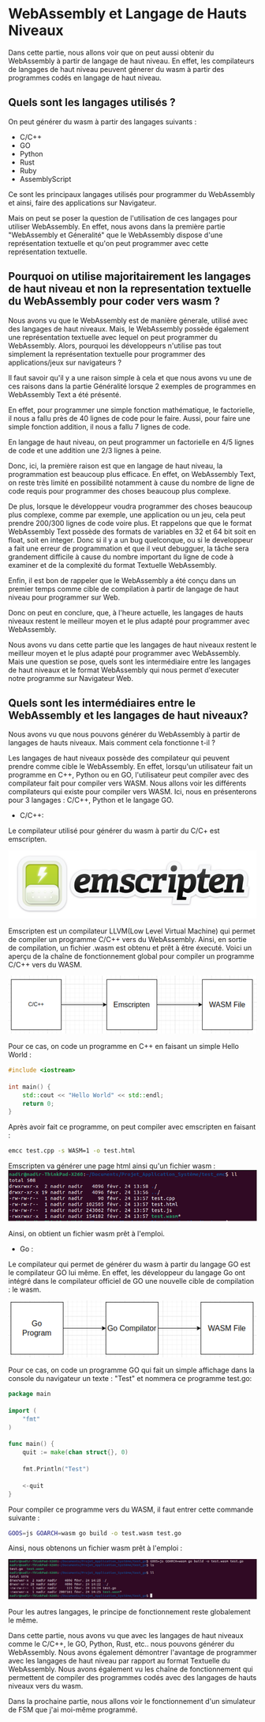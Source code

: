 # WebAssembly et Langage de Hauts Niveaux

Dans cette partie, nous allons voir que on peut aussi obtenir du WebAssembly à partir de langage de haut niveau. En effet, les compilateurs de langages de haut niveau peuvent génerer du wasm à partir des programmes codés en langage de haut niveau.

## Quels sont les langages utilisés ? 

On peut générer du wasm à partir des langages suivants : 
  - C/C++
  - GO
  - Python
  - Rust
  - Ruby
  - AssemblyScript
  
Ce sont les principaux langages utilisés pour programmer du WebAssembly et ainsi, faire des applications sur Navigateur.

Mais on peut se poser la question de l'utilisation de ces langages pour utiliser WebAssembly. En effet, nous avons dans la première partie "WebAssembly et Géneralité" que le WebAssembly dispose d'une représentation textuelle et qu'on peut programmer avec cette représentation textuelle.

## Pourquoi on utilise majoritairement les langages de haut niveau et non la representation textuelle du WebAssembly pour coder vers wasm ?

Nous avons vu que le WebAssembly est de manière génerale, utilisé avec des langages de haut niveaux. 
Mais, le WebAssembly possède également une représentation textuelle avec lequel on peut programmer du WebAssembly. Alors, pourquoi les développeurs n'utilise pas tout simplement la représentation textuelle pour programmer des applications/jeux sur navigateurs ?

Il faut savoir qu'il y a une raison simple à cela et que nous avons vu une de ces raisons dans la partie Généralité lorsque 2 exemples de programmes en WebAssembly Text a été présenté. 

En effet, pour programmer une simple fonction mathématique, le factorielle, il nous a fallu près de 40 lignes de code pour le faire. Aussi, pour faire une simple fonction addition, il nous a fallu 7 lignes de code. 

En langage de haut niveau, on peut programmer un factorielle en 4/5 lignes de code et une addition une 2/3 lignes à peine. 

Donc, ici, la première raison est que en langage de haut niveau, la programmation est beaucoup plus efficace. En effet, on WebAssembly Text, on reste très limité en possibilité notamment à cause du nombre de ligne de code requis pour programmer des choses beaucoup plus complexe. 

De plus, lorsque le développeur voudra programmer des choses beaucoup plus complexe, comme par exemple, une application ou un jeu, cela peut prendre 200/300 lignes de code voire plus. Et rappelons que que le format WebAssembly Text possède des formats de variables en 32 et 64 bit soit en float, soit en integer. Donc si il y a un bug quelconque, ou si le developpeur a fait une erreur de programmation et que il veut debugguer, la tâche sera grandement difficile à cause du nombre important du ligne de code à examiner et de la complexité du format Textuelle WebAssembly.

Enfin, il est bon de rappeler que le WebAssembly a été conçu dans un premier temps comme cible de compilation à partir de langage de haut niveau pour programmer sur Web.

Donc on peut en conclure, que, à l'heure actuelle, les langages de hauts niveaux restent le meilleur moyen et le plus adapté pour programmer avec WebAssembly.

Nous avons vu dans cette partie que les langages de haut niveaux restent le meilleur moyen et le plus adapté pour programmer avec WebAssembly. Mais une question se pose, quels sont les intermédiaire entre les langages de haut niveaux et le format WebAssembly qui nous permet d'executer notre programme sur Navigateur Web.

## Quels sont les intermédiaires entre le WebAssembly et les langages de haut niveaux?
  
Nous avons vu que nous pouvons générer du WebAssembly à partir de langages de hauts niveaux. Mais comment cela fonctionne t-il ?

Les langages de haut niveaux possède des compilateur qui peuvent prendre comme cible le WebAssembly. En effet, lorsqu'un utilisateur fait un programme en C++, Python ou en GO, l'utilisateur peut compiler avec des compilateur fait pour compiler vers WASM. Nous allons voir les différents compilateurs qui existe pour compiler vers WASM. Ici, nous en présenterons pour 3 langages : C/C++, Python et le langage GO.

- C/C++:

Le compilateur utilisé pour générer du wasm à partir du C/C+ est emscripten.

<img src="images/Emscripten_logo_full.png">

Emscripten est un compilateur LLVM(Low Level Virtual Machine) qui permet de compiler un programme C/C++ vers du WebAssembly. Ainsi, en sortie de compilation, un fichier .wasm est obtenu et prêt à être éxecuté. Voici un aperçu de la chaîne de fonctionnement global pour compiler un programme C/C++ vers du WASM.

<img src="images/emscripten.png"> 

Pour ce cas, on code un programme en C++ en faisant un simple Hello World : 
```C++
#include <iostream>

int main() {
	std::cout << "Hello World" << std::endl;
	return 0;
}
```

Après avoir fait ce programme, on peut compiler avec emscripten en faisant : 
```bash
emcc test.cpp -s WASM=1 -o test.html
```
Emscripten va générer une page html ainsi qu'un fichier wasm : 
<img src="images/emcc2.png">

Ainsi, on obtient un fichier wasm prêt à l'emploi.

- Go : 

Le compilateur qui permet de générer du wasm à partir du langage GO est le compilateur GO lui même. En effet, les développeur du langage Go ont intégré dans le compilateur officiel de GO une nouvelle cible de compilation : le wasm.

<img src="images/GO.png">

Pour ce cas, on code un programme GO qui fait un simple affichage dans la console du navigateur un texte : "Test" et nommera ce programme test.go: 
```GO
package main

import (
	"fmt"
)

func main() {
	quit := make(chan struct{}, 0)

	fmt.Println("Test")
	
	<-quit
}
```
Pour compiler ce programme vers du WASM, il faut entrer cette commande suivante : 
```bash
GOOS=js GOARCH=wasm go build -o test.wasm test.go
```
Ainsi, nous obtenons un fichier wasm prêt à l'emploi : 

<img src="images/go_test.png">

Pour les autres langages, le principe de fonctionnement reste globalement le même.

Dans cette partie, nous avons vu que avec les langages de haut niveaux comme le C/C++, le GO, Python, Rust, etc.. nous pouvons générer du WebAssembly. Nous avons également démontrer l'avantage de programmer avec les langages de haut niveau par rapport au format Textuelle du WebAssembly. Nous avons également vu les chaîne de fonctionnement qui permettent de compiler des programmes codés avec des langages de hauts niveaux vers du wasm.

Dans la prochaine partie, nous allons voir le fonctionnement d'un simulateur de FSM que j'ai moi-même programmé.